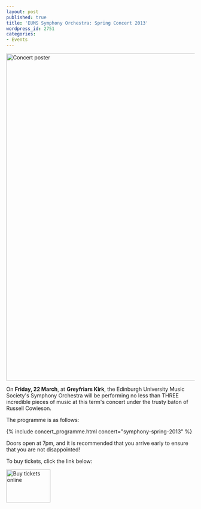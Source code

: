 ```yaml
---
layout: post
published: true
title: 'EUMS Symphony Orchestra: Spring Concert 2013'
wordpress_id: 2751
categories:
- Events
---
```


<a title="buy tickets online" href="http://www.ticketsource.co.uk/event/33082">
  <img alt="Concert poster" src="http://eums.eusa.ed.ac.uk/wp-content/uploads/images/w620/posters/20130322_symphony.jpg" width="620" height="872">
</a>

On **Friday, 22 March**, at **Greyfriars Kirk**, the Edinburgh University Music
Society's Symphony Orchestra will be performing no less than THREE incredible
pieces of music at this term's concert under the trusty baton of Russell
Cowieson.

The programme is as follows:

{% include concert_programme.html concert="symphony-spring-2013" %}

Doors open at 7pm, and it is recommended that you arrive early to ensure that
you are not disappointed!

To buy tickets, click the link below:

<a title="buy tickets online" href="http://www.ticketsource.co.uk/event/33082">
  <img alt="Buy tickets online" src="http://www.ticketsource.co.uk/images/buyTickets/buyTickets-medium.png" width="118" height="88" border="0">
</a>
